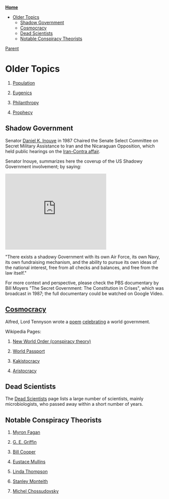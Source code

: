 <!-- START doctoc generated TOC please keep comment here to allow auto update -->
<!-- DON'T EDIT THIS SECTION, INSTEAD RE-RUN doctoc TO UPDATE -->
**[Home](#pages/blog/cv19/index)**

- [Older Topics](#older-topics)
  - [Shadow Government](#shadow-government)
  - [Cosmocracy](#cosmocracy)
  - [Dead Scientists](#dead-scientists)
  - [Notable Conspiracy Theorists](#notable-conspiracy-theorists)

<!-- END doctoc generated TOC please keep comment here to allow auto update -->

[Parent](#pages/blog/cv19/index)

# Older Topics

1. [Population](#pages/blog/cv19/population)

1. [Eugenics](#pages/blog/cv19/eugenics)

1. [Philanthropy](#pages/blog/cv19/philanthropy)

1. [Prophecy](#pages/blog/cv19/prophecy)


## Shadow Government

Senator [Daniel K. Inouye](https://en.wikipedia.org/wiki/Daniel_Inouye) in 
1987 Chaired the Senate Select Committee on Secret Military Assistance to 
Iran and the Nicaraguan Opposition, which held public hearings on the 
[Iran-Contra affair](https://en.wikipedia.org/wiki/Iran%E2%80%93Contra_affair).

Senator Inouye, summarizes here the coverup of the US Shadowy Government 
involvement; by saying:

<iframe width="320" height="240" src="https://www.youtube.com/embed/EbFphX5zb8w" frameborder="0" allow="accelerometer; autoplay; encrypted-media; gyroscope; picture-in-picture" allowfullscreen></iframe>

"There exists a shadowy Government with its own Air Force, its own Navy, its 
own fundraising mechanism, and the ability to pursue its own ideas of the 
national interest, free from all checks and balances, and free from the law 
itself."

For more context and perspective, please check the PBS documentary by Bill 
Moyers "The Secret Government: The Constitution in Crises", which was broadcast 
in 1987; the full documentary could be watched on Google Video.

## [Cosmocracy](https://en.wikipedia.org/wiki/World_government)

Alfred, Lord Tennyson wrote a [poem](https://en.wikipedia.org/wiki/Locksley_Hall)
[celebrating](https://en.wikipedia.org/wiki/World_government#Alfred,_Lord_Tennyson) a world government.

Wikipedia Pages:

  1. [New World Order (conspiracy theory)](https://en.wikipedia.org/wiki/New_World_Order_(conspiracy_theory))

  1. [World Passport](https://en.wikipedia.org/wiki/World_Passport)

  1. [Kakistocracy](https://en.wikipedia.org/wiki/Kakistocracy)

  1. [Aristocracy](https://en.wikipedia.org/wiki/Aristocracy)





## Dead Scientists

The [Dead Scientists](#pages/blog/cv19/dead-scientists) page lists
a large number of scientists, mainly microbiologists, who passed away 
within a short number of years.


## Notable Conspiracy Theorists

1. [Myron Fagan](#pages/blog/cv19/people/myron-fagan)

1. [G. E. Griffin](#pages/blog/cv19/people/griffin)

1. [Bill Cooper](#pages/blog/cv19/people/bill-cooper)

1. [Eustace Mullins](#pages/blog/cv19/people/eustace-mullins)

1. [Linda Thompson](#pages/blog/cv19/people/linda-thompson)

1. [Stanley Monteith](#pages/blog/cv19/people/stanley-monteith)

1. [Michel Chossudovsky](#pages/blog/cv19/people/michel-chossudovsky)
